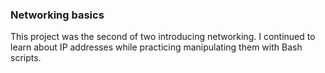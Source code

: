 ### Networking basics
This project was the second of two introducing networking. I continued to learn about IP addresses while practicing manipulating them with Bash scripts.
